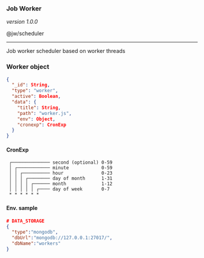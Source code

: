 ### Job Worker

_version 1.0.0_

@jw/scheduler

---

Job worker scheduler based on worker threads

### Worker object

```json
{
  "_id": String,
  "type": "worker",
  "active": Boolean,
  "data": {
    "title": String,
    "path": "worker.js",
    "env": Object,
    "cronexp": CronExp
  }
}
```

#### CronExp

```
 ┌────────────── second (optional) 0-59
 │ ┌──────────── minute            0-59
 │ │ ┌────────── hour              0-23
 │ │ │ ┌──────── day of month      1-31
 │ │ │ │ ┌────── month             1-12
 │ │ │ │ │ ┌──── day of week       0-7
 * * * * * *
```

#### Env. sample

```json
# DATA_STORAGE
{
  "type":"mongodb",
  "dbUrl":"mongodb://127.0.0.1:27017/",
  "dbName":"workers"
}
```
